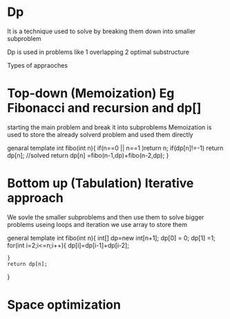 # Dp 
It is a technique used to solve by breaking them down into smaller subproblem

Dp is used in problems like 
1 overlapping
2 optimal substructure


Types of appraoches
# Top-down (Memoization) Eg Fibonacci and recursion and dp[]
starting the main problem and break it into subproblems
Memoization is used to store the already solverd problem and used them directly

genaral template
int fibo(int n){
if(n==0 || n==1 )return n;
if(dp[n]!=-1) return dp[n]; //solved
return dp[n] =fibo(n-1,dp)+fibo(n-2,dp);
}

# Bottom up (Tabulation)  Iterative approach

We sovle the smaller subproblems and then use them to solve bigger problems
useing loops and iteration
we use array to store them

general template
int fibo(int n){
    int[] dp=new int[n+1];
    dp[0] = 0;
    dp[1] =1;
    for(int i=2;i<=n;i++){
        dp[i]=dp[i-1]+dp[i-2];

    }
    return dp[n];
}
# Space optimization
